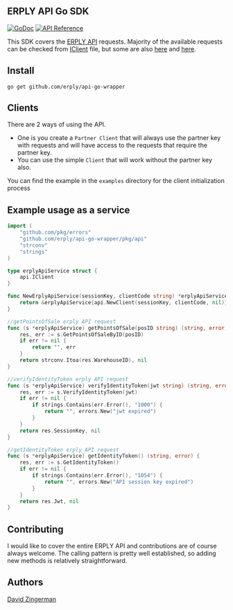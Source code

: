 ERPLY API Go SDK
--------
[![GoDoc](https://img.shields.io/static/v1?label=godoc&message=reference&color=blue)](https://pkg.go.dev/github.com/erply/api-go-wrapper/pkg/api?tab=doc)
[![API Reference](https://img.shields.io/badge/api-reference-blue.svg)](https://learn-api.erply.com/)

This SDK covers the [ERPLY API](https://erply.com/erply-api/) requests. Majority of the available requests can be checked from [IClient](https://pkg.go.dev/github.com/erply/api-go-wrapper/pkg/api?tab=doc#IClient) file, but some are also [here](https://pkg.go.dev/github.com/erply/api-go-wrapper/pkg/api?tab=doc#pkg-index) and [here](https://pkg.go.dev/github.com/erply/api-go-wrapper/pkg/api?tab=doc#CreateInstallation).

Install
-------
   `go get github.com/erply/api-go-wrapper`
   
Clients
--------
There are 2 ways of using the API. 
* One is you create a `Partner Client` that will always use the partner key with requests and will have access to the requests that require the partner key.
* You can use the simple `Client` that will work without the partner key also.

You can find the example in the `examples` directory for the client initialization process

Example usage as a service
-------
```go
import (
	"github.com/pkg/errors"
	"github.com/erply/api-go-wrapper/pkg/api"
	"strconv"
	"strings"
)

type erplyApiService struct {
	api.IClient
}

func NewErplyApiService(sessionKey, clientCode string) *erplyApiService {
	return &erplyApiService{api.NewClient(sessionKey, clientCode, nil)}
}

//getPointsOfSale erply API request
func (s *erplyApiService) getPointsOfSale(posID string) (string, error) {
	res, err := s.GetPointsOfSaleByID(posID)
	if err != nil {
		return "", err
	}
	return strconv.Itoa(res.WarehouseID), nil
}

//verifyIdentityToken erply API request
func (s *erplyApiService) verifyIdentityToken(jwt string) (string, error) {
	res, err := s.VerifyIdentityToken(jwt)
	if err != nil {
		if strings.Contains(err.Error(), "1000") {
			return "", errors.New("jwt expired")
		}
	}
	return res.SessionKey, nil
}

//getIdentityToken erply API request
func (s *erplyApiService) getIdentityToken() (string, error) {
	res, err := s.GetIdentityToken()
	if err != nil {
		if strings.Contains(err.Error(), "1054") {
			return "", errors.New("API session key expired")
		}
	}
	return res.Jwt, nil
}
```

Contributing
-------
I would like to cover the entire ERPLY API and contributions are of course always welcome. The calling pattern is pretty well established, so adding new methods is relatively straightforward. 

Authors
-------
[David Zingerman](https://github.com/Dysar)
